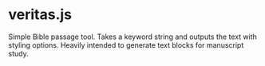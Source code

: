 veritas.js
==========

Simple Bible passage tool.  Takes a keyword string and outputs the text with styling options.  Heavily intended to generate text blocks for manuscript study.
